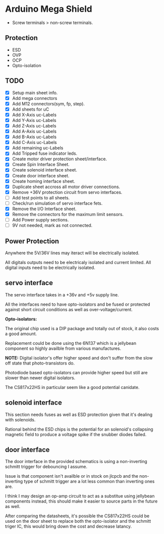 # Arduino Mega Shield

- Screw terminals > non-screw terminals.

## Protection

- ESD
- OVP
- OCP
- Opto-isolation




## TODO

- [X] Setup main sheet info.
- [X] Add mega connectors
- [X] Add M12 connectors(sym, fp, step).
- [X] Add sheets for uC
- [X] Add X-Axis uc-Labels
- [X] Add Y-Axis uc-Labels
- [X] Add Z-Axis uc-Labels
- [X] Add A-Axis uc-Labels
- [X] Add B-Axis uc-Labels
- [X] Add C-Axis uc-Labels
- [X] Add remaining uc-Labels
- [X] Add Tripped fuse indicator leds.
- [X] Create motor driver protection sheet/interface.
- [X] Create Spin Interface Sheet.
- [X] Create solenoid interface sheet.
- [X] Create door interface sheet.
- [X] Create homing interface sheet.
- [X] Duplicate sheet accross all motor driver connections.
- [X] Remove +36V protection circuit from servo interfaces.
- [ ] Add test points to all sheets.
- [ ] Check/run simulation of servo interface fets.
- [X] Remove the I/O Interface sheet.
- [X] Remove the connectors for the maximum limit sensors.
- [ ] Add Power supply sections.
- [ ] 9V not needed, mark as not connected.

## Power Protection

Anywhere the 5V/36V lines may iteract will be electrically isolated.

All digitals outputs need to be electricaly isolated and current limited.
All digital inputs need to be electrically isolated.



## servo interface

The servo interface takes in a +36v and +5v supply line.

All the interfaces need to have opto-isolators and be fused or protected
against short circuit conditions as well as over-voltage/current.

**Opto-isolators:**

The original chip used is a DIP package and totally out of stock, it also
costs a good amount.

Replacement could be done using the 6N137 which is a jellybean component so
highly availble from various manufactures.

**NOTE:** Digital isolator's offer higher speed and don't suffer from the slow
off state that photo-transistors do.

Photodiode based opto-isolators can provide higher speed but still are slower
than newer digital isolators.

The CS817x22HS in particular seem like a good potential canidate.


## solenoid interface

This section needs fuses as well as ESD protection given that it's dealing
with solenoids.

Rational behind the ESD chips is the potential for an solenoid's collapsing
magnetic field to produce a voltage spike if the snubber diodes failed.


## door interface

The door interface in the provided schematics is using a non-inverting 
schmitt trigger for debouncing I assume.

Issue is that component isn't availble or in stock on jlcpcb and the 
non-inverting type of schmitt trigger are a lot less common than inverting 
ones are.

I think I may design an op-amp circuit to act as a substitue using jellybean
components instead, this should make it easier to source parts in the
future as well.

After comparing the datasheets, it's possible the CS817x22HS could be used 
on the door sheet to replace both the opto-isolator and the schmitt triger IC,
this would bring down the cost and decrease latancy.

